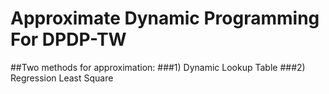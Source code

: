 # Approximate Dynamic Programming For DPDP-TW
##Two methods for approximation:
###1) Dynamic Lookup Table
###2) Regression Least Square 
